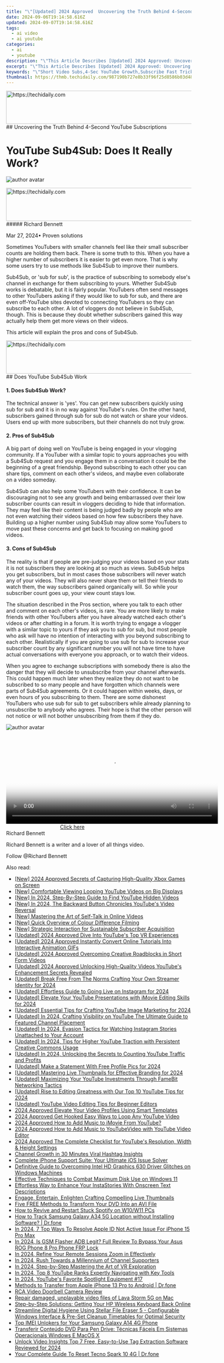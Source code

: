 ```yaml
---
title: "\"[Updated] 2024 Approved  Uncovering the Truth Behind 4-Second YouTube Subscriptions\""
date: 2024-09-06T19:14:58.616Z
updated: 2024-09-07T19:14:58.616Z
tags:
  - ai video
  - ai youtube
categories:
  - ai
  - youtube
description: "\"This Article Describes [Updated] 2024 Approved: Uncovering the Truth Behind 4-Second YouTube Subscriptions\""
excerpt: "\"This Article Describes [Updated] 2024 Approved: Uncovering the Truth Behind 4-Second YouTube Subscriptions\""
keywords: "\"Short Video Subs,4-Sec YouTube Growth,Subscribe Fast Tricks,Unlocking View Count,Quick Subscription Strategies,Boosting YouTube Followers,Effective Subscriptions\""
thumbnail: https://thmb.techidaily.com/987190b727e8b33f96f25d8586b03d48b4e37202540f48c021987012cc7b2e2e.jpg
---
```


<!-- affiliate ads begin -->
<a href="https://appsumo.8odi.net/c/5597632/2118313/7443" target="_top" id="2118313">
  <img src="//a.impactradius-go.com/display-ad/7443-2118313" border="0" alt="https://techidaily.com" width="600" height="90"/>
</a>
<img height="0" width="0" src="https://appsumo.8odi.net/i/5597632/2118313/7443" style="position:absolute;visibility:hidden;" border="0" />
<!-- affiliate ads end -->
## Uncovering the Truth Behind 4-Second YouTube Subscriptions

# YouTube Sub4Sub: Does It Really Work?

![author avatar](https://images.wondershare.com/filmora/article-images/richard-bennett.jpg)

<!-- affiliate ads begin -->
<a href="https://ephamedtechinc.pxf.io/c/5597632/2136621/26400" target="_top" id="2136621">
  <img src="//a.impactradius-go.com/display-ad/26400-2136621" border="0" alt="https://techidaily.com" width="728" height="90"/>
</a>
<img height="0" width="0" src="https://ephamedtechinc.pxf.io/i/5597632/2136621/26400" style="position:absolute;visibility:hidden;" border="0" />
<!-- affiliate ads end -->
##### Richard Bennett

 Mar 27, 2024• Proven solutions

 Sometimes YouTubers with smaller channels feel like their small subscriber counts are holding them back. There is some truth to this. When you have a higher number of subscribers it is easier to get even more. That is why some users try to use methods like Sub4Sub to improve their numbers.

 Sub4Sub, or 'sub for sub', is the practice of subscribing to somebody else's channel in exchange for them subscribing to yours. Whether Sub4Sub works is debatable, but it is fairly popular. YouTubers often send messages to other YouTubers asking if they would like to sub for sub, and there are even off-YouTube sites devoted to connecting YouTubers so they can subscribe to each other. A lot of vloggers do not believe in Sub4Sub, though. This is because they doubt whether subscribers gained this way actually help them get more views on their videos.

 This article will explain the pros and cons of Sub4Sub.

<!-- affiliate ads begin -->
<a href="https://appsumo.8odi.net/c/5597632/2137412/7443" target="_top" id="2137412">
  <img src="//a.impactradius-go.com/display-ad/7443-2137412" border="0" alt="https://techidaily.com" width="728" height="90"/>
</a>
<img height="0" width="0" src="https://appsumo.8odi.net/i/5597632/2137412/7443" style="position:absolute;visibility:hidden;" border="0" />
<!-- affiliate ads end -->
## Does YouTube Sub4Sub Work

#### 1\. Does Sub4Sub Work?

 The technical answer is 'yes'. You can get new subscribers quickly using sub for sub and it is in no way against YouTube's rules. On the other hand, subscribers gained through sub for sub do not watch or share your videos. Users end up with more subscribers, but their channels do not truly grow.

#### 2\. Pros of Sub4Sub

 A big part of doing well on YouTube is being engaged in your vlogging community. If a YouTuber with a similar topic to yours approaches you with a Sub4Sub request and you engage them in a conversation it could be the beginning of a great friendship. Beyond subscribing to each other you can share tips, comment on each other's videos, and maybe even collaborate on a video someday.

 Sub4Sub can also help some YouTubers with their confidence. It can be discouraging not to see any growth and being embarrassed over their low subscriber counts can result in vloggers deciding to hide that information. They may feel like their content is being judged badly by people who are not even watching their videos based on how few subscribers they have. Building up a higher number using Sub4Sub may allow some YouTubers to move past these concerns and get back to focusing on making good videos.

#### 3\. Cons of Sub4Sub

 The reality is that if people are pre-judging your videos based on your stats it is not subscribers they are looking at so much as views. Sub4Sub helps you get subscribers, but in most cases those subscribers will never watch any of your videos. They will also never share them or tell their friends to watch them, the way subscribers gained organically will. So while your subscriber count goes up, your view count stays low.

 The situation described in the Pros section, where you talk to each other and comment on each other's videos, is rare. You are more likely to make friends with other YouTubers after you have already watched each other's videos or after chatting in a forum. It is worth trying to engage a vlogger with a similar topic to yours if they ask you to sub for sub, but most people who ask will have no intention of interacting with you beyond subscribing to each other. Realistically if you are going to use sub for sub to increase your subscriber count by any significant number you will not have time to have actual conversations with everyone you approach, or to watch their videos.

 When you agree to exchange subscriptions with somebody there is also the danger that they will decide to unsubscribe from your channel afterwards. This could happen much later when they realize they do not want to be subscribed to so many people and have forgotten which channels were parts of Sub4Sub agreements. Or it could happen within weeks, days, or even hours of you subscribing to them. There are some dishonest YouTubers who use sub for sub to get subscribers while already planning to unsubscribe to anybody who agrees. Their hope is that the other person will not notice or will not bother unsubscribing from them if they do.

![author avatar](https://images.wondershare.com/filmora/article-images/richard-bennett.jpg)

<!-- affiliate ads begin -->
<span id="1983575">
					<video width="576" height="240" style="cursor:pointer"
           poster="//a.impactradius-go.com/display-clicktoplayimage/1983575.png"
           onclick="if(!this.playClicked){this.play();this.setAttribute('controls',true);this.playClicked=true;}">
	   <source src="//a.impactradius-go.com/display-ad/22993-1983575">
	   <img src="//a.impactradius-go.com/display-clicktoplayimage/1983575.png" style="border: none; height: 100%; width: 100%; object-fit: contain">
	</video>
	<div style="width:360px;text-align:center"><a href="javascript:window.open(decodeURIComponent('https%3A%2F%2Fhomestyler.sjv.io%2Fc%2F5597632%2F1983575%2F22993'), '_blank');void(0);">Click here</a></div>
</span>
<img height="0" width="0" src="https://imp.pxf.io/i/5597632/1983575/22993" style="position:absolute;visibility:hidden;" border="0" />
<!-- affiliate ads end -->
Richard Bennett

Richard Bennett is a writer and a lover of all things video.

Follow @Richard Bennett


<ins class="adsbygoogle"
     style="display:block"
     data-ad-format="autorelaxed"
     data-ad-client="ca-pub-7571918770474297"
     data-ad-slot="1223367746"></ins>



<ins class="adsbygoogle"
     style="display:block"
     data-ad-client="ca-pub-7571918770474297"
     data-ad-slot="8358498916"
     data-ad-format="auto"
     data-full-width-responsive="true"></ins>

<span class="atpl-alsoreadstyle">Also read:</span>
<div><ul>
<li><a href="https://screen-capture.techidaily.com/new-2024-approved-secrets-of-capturing-high-quality-xbox-games-on-screen/"><u>[New] 2024 Approved Secrets of Capturing High-Quality Xbox Games on Screen</u></a></li>
<li><a href="https://youtube-docs.techidaily.com/omfortable-viewing-looping-youtube-videos-on-big-displays/"><u>[New] Comfortable Viewing Looping YouTube Videos on Big Displays</u></a></li>
<li><a href="https://youtube-docs.techidaily.com/n-2024-step-by-step-guide-to-find-youtube-hidden-videos/"><u>[New] In 2024, Step-By-Step Guide to Find YouTube Hidden Videos</u></a></li>
<li><a href="https://youtube-docs.techidaily.com/n-2024-the-backward-button-chronicles-youtubes-video-reversal/"><u>[New] In 2024, The Backward Button Chronicles YouTube's Video Reversal</u></a></li>
<li><a href="https://youtube-docs.techidaily.com/astering-the-art-of-self-talk-in-online-videos/"><u>[New] Mastering the Art of Self-Talk in Online Videos</u></a></li>
<li><a href="https://youtube-docs.techidaily.com/uick-overview-of-colour-difference-filming/"><u>[New] Quick Overview of Colour Difference Filming</u></a></li>
<li><a href="https://youtube-docs.techidaily.com/trategic-interaction-for-sustainable-subscriber-acquisition/"><u>[New] Strategic Interaction for Sustainable Subscriber Acquisition</u></a></li>
<li><a href="https://youtube-docs.techidaily.com/ed-2024-approved-dive-into-youtubes-top-vr-experiences/"><u>[Updated] 2024 Approved Dive Into YouTube's Top VR Experiences</u></a></li>
<li><a href="https://youtube-docs.techidaily.com/ed-2024-approved-instantly-convert-online-tutorials-into-interactive-animation-gifs/"><u>[Updated] 2024 Approved Instantly Convert Online Tutorials Into Interactive Animation GIFs</u></a></li>
<li><a href="https://youtube-docs.techidaily.com/ed-2024-approved-overcoming-creative-roadblocks-in-short-form-videos/"><u>[Updated] 2024 Approved Overcoming Creative Roadblocks in Short Form Videos</u></a></li>
<li><a href="https://youtube-docs.techidaily.com/ed-2024-approved-unlocking-high-quality-videos-youtubes-enhancement-secrets-revealed/"><u>[Updated] 2024 Approved Unlocking High-Quality Videos YouTube's Enhancement Secrets Revealed</u></a></li>
<li><a href="https://youtube-docs.techidaily.com/ed-break-free-from-the-norms-crafting-your-own-streamer-identity-for-2024/"><u>[Updated] Break Free From The Norms Crafting Your Own Streamer Identity for 2024</u></a></li>
<li><a href="https://instagram-clips.techidaily.com/updated-effortless-guide-to-going-live-on-instagram-for-2024/"><u>[Updated] Effortless Guide to Going Live on Instagram for 2024</u></a></li>
<li><a href="https://youtube-docs.techidaily.com/ed-elevate-your-youtube-presentations-with-imovie-editing-skills-for-2024/"><u>[Updated] Elevate Your YouTube Presentations with iMovie Editing Skills for 2024</u></a></li>
<li><a href="https://facebook-record-videos.techidaily.com/updated-essential-tips-for-crafting-youtube-image-marketing-for-2024/"><u>[Updated] Essential Tips for Crafting YouTube Image Marketing for 2024</u></a></li>
<li><a href="https://youtube-docs.techidaily.com/ed-in-2024-crafting-visibility-on-youtube-the-ultimate-guide-to-featured-channel-placement/"><u>[Updated] In 2024, Crafting Visibility on YouTube The Ultimate Guide to Featured Channel Placement</u></a></li>
<li><a href="https://instagram-video-files.techidaily.com/updated-in-2024-evasion-tactics-for-watching-instagram-stories-unattached-to-your-account/"><u>[Updated] In 2024, Evasion Tactics for Watching Instagram Stories Unattached to Your Account</u></a></li>
<li><a href="https://youtube-docs.techidaily.com/ed-in-2024-tips-for-higher-youtube-traction-with-persistent-creative-commons-usage/"><u>[Updated] In 2024, Tips for Higher YouTube Traction with Persistent Creative Commons Usage</u></a></li>
<li><a href="https://youtube-docs.techidaily.com/ed-in-2024-unlocking-the-secrets-to-counting-youtube-traffic-and-profits/"><u>[Updated] In 2024, Unlocking the Secrets to Counting YouTube Traffic and Profits</u></a></li>
<li><a href="https://youtube-docs.techidaily.com/ed-make-a-statement-with-free-profile-pics-for-2024/"><u>[Updated] Make a Statement With Free Profile Pics for 2024</u></a></li>
<li><a href="https://youtube-docs.techidaily.com/ed-mastering-live-thumbnails-for-effective-branding-for-2024/"><u>[Updated] Mastering Live Thumbnails for Effective Branding for 2024</u></a></li>
<li><a href="https://youtube-docs.techidaily.com/ed-maximizing-your-youtube-investments-through-famebit-networking-tactics/"><u>[Updated] Maximizing Your YouTube Investments Through FameBit Networking Tactics</u></a></li>
<li><a href="https://youtube-docs.techidaily.com/ed-rise-to-editing-greatness-with-our-top-10-youtube-tips-for-2024/"><u>[Updated] Rise to Editing Greatness with Our Top 10 YouTube Tips for 2024</u></a></li>
<li><a href="https://youtube-docs.techidaily.com/ed-youtube-video-editing-tips-for-beginner-editors/"><u>[Updated] YouTube Video Editing Tips for Beginner Editors</u></a></li>
<li><a href="https://youtube-docs.techidaily.com/approved-elevate-your-video-profiles-using-smart-templates/"><u>2024 Approved Elevate Your Video Profiles Using Smart Templates</u></a></li>
<li><a href="https://youtube-docs.techidaily.com/approved-get-hooked-easy-ways-to-loop-any-youtube-video/"><u>2024 Approved Get Hooked Easy Ways to Loop Any YouTube Video</u></a></li>
<li><a href="https://youtube-docs.techidaily.com/approved-how-to-add-music-to-imovie-from-youtube/"><u>2024 Approved How to Add Music to iMovie From YouTube?</u></a></li>
<li><a href="https://youtube-docs.techidaily.com/approved-how-to-add-music-to-youtubevideo-with-youtube-video-editor/"><u>2024 Approved How to Add Music to YouTubeVideo with YouTube Video Editor</u></a></li>
<li><a href="https://youtube-docs.techidaily.com/approved-the-complete-checklist-for-youtubes-resolution-width-and-height-settings/"><u>2024 Approved The Complete Checklist for YouTube's Resolution, Width & Height Settings</u></a></li>
<li><a href="https://youtube-docs.techidaily.com/el-growth-in-30-minutes-viral-hashtag-insights/"><u>Channel Growth in 30 Minutes Viral Hashtag Insights</u></a></li>
<li><a href="https://data-safeguard.techidaily.com/complete-iphone-support-suite-your-ultimate-ios-issue-solver/"><u>Complete iPhone Support Suite: Your Ultimate iOS Issue Solver</u></a></li>
<li><a href="https://hardware-help.techidaily.com/definitive-guide-to-overcoming-intel-hd-graphics-630-driver-glitches-on-windows-machines/"><u>Definitive Guide to Overcoming Intel HD Graphics 630 Driver Glitches on Windows Machines</u></a></li>
<li><a href="https://win-forum.techidaily.com/effective-techniques-to-combat-maximum-disk-use-on-windows-11/"><u>Effective Techniques to Combat Maximum Disk Use on Windows 11</u></a></li>
<li><a href="https://techtrends.techidaily.com/effortless-way-to-enhance-your-instastories-with-onscreen-text-descriptions/"><u>Effortless Way to Enhance Your InstaStories With Onscreen Text Descriptions</u></a></li>
<li><a href="https://youtube-docs.techidaily.com/e-entertain-enlighten-crafting-compelling-live-thumbnails/"><u>Engage, Entertain, Enlighten Crafting Compelling Live Thumbnails</u></a></li>
<li><a href="https://solve-outstanding.techidaily.com/five-free-methods-to-transform-your-dvd-into-an-avi-file/"><u>Five FREE Methods to Transform Your DVD Into an AVI File</u></a></li>
<li><a href="https://windows11.techidaily.com/how-to-revive-and-restart-stuck-spotify-on-w10w11-pcs/"><u>How to Revive and Restart Stuck Spotify on W10/W11 PCs</u></a></li>
<li><a href="https://android-location-track.techidaily.com/how-to-track-samsung-galaxy-a34-5g-location-without-installing-software-drfone-by-drfone-virtual-android/"><u>How to Track Samsung Galaxy A34 5G Location without Installing Software? | Dr.fone</u></a></li>
<li><a href="https://ios-unlock.techidaily.com/in-2024-7-top-ways-to-resolve-apple-id-not-active-issue-for-iphone-15-pro-max-by-drfone-ios/"><u>In 2024, 7 Top Ways To Resolve Apple ID Not Active Issue For iPhone 15 Pro Max</u></a></li>
<li><a href="https://android-frp.techidaily.com/in-2024-is-gsm-flasher-adb-legit-full-review-to-bypass-your-asus-rog-phone-8-pro-phone-frp-lock-by-drfone-android/"><u>In 2024, Is GSM Flasher ADB Legit? Full Review To Bypass Your Asus ROG Phone 8 Pro Phone FRP Lock</u></a></li>
<li><a href="https://extra-guidance.techidaily.com/in-2024-refine-your-remote-sessions-zoom-in-effectively/"><u>In 2024, Refine Your Remote Sessions Zoom in Effectively</u></a></li>
<li><a href="https://youtube-docs.techidaily.com/24-rush-towards-a-millennium-of-channel-supporters/"><u>In 2024, Rush Towards a Millennium of Channel Supporters</u></a></li>
<li><a href="https://extra-support.techidaily.com/in-2024-step-by-step-mastering-the-art-of-vr-exploration/"><u>In 2024, Step-by-Step Mastering the Art of VR Exploration</u></a></li>
<li><a href="https://youtube-docs.techidaily.com/24-top-8-youtube-ranks-expertly-navigating-with-key-tools/"><u>In 2024, Top 8 YouTube Ranks Expertly Navigating with Key Tools</u></a></li>
<li><a href="https://youtube-docs.techidaily.com/24-youtubes-favorite-spotlight-equipment-17/"><u>In 2024, YouTube's Favorite Spotlight Equipment #17</u></a></li>
<li><a href="https://iphone-transfer.techidaily.com/methods-to-transfer-from-apple-iphone-13-pro-to-android-drfone-by-drfone-transfer-from-ios/"><u>Methods to Transfer from Apple iPhone 13 Pro to Android | Dr.fone</u></a></li>
<li><a href="https://buynow-help.techidaily.com/rca-video-doorbell-camera-review/"><u>RCA Video Doorbell Camera Review</u></a></li>
<li><a href="https://techidaily.com/repair-damaged-unplayable-video-files-of-lava-storm-5g-on-mac-by-stellar-video-repair-mobile-video-repair/"><u>Repair damaged, unplayable video files of Lava Storm 5G on Mac</u></a></li>
<li><a href="https://driver-error.techidaily.com/step-by-step-solutions-getting-your-hp-wireless-keyboard-back-online/"><u>Step-by-Step Solutions: Getting Your HP Wireless Keyboard Back Online</u></a></li>
<li><a href="https://data-safeguard.techidaily.com/streamline-digital-hygiene-using-stellar-file-eraser-5-configurable-windows-interface-and-pre-set-cleanup-timetables-for-optimal-security/"><u>Streamline Digital Hygiene Using Stellar File Eraser 5 - Configurable Windows Interface & Pre-Set Cleanup Timetables for Optimal Security</u></a></li>
<li><a href="https://sim-unlock.techidaily.com/top-imei-unlokers-for-your-samsung-galaxy-a14-4g-phone-by-drfone-android/"><u>Top IMEI Unlokers for Your Samsung Galaxy A14 4G Phone</u></a></li>
<li><a href="https://some-knowledge.techidaily.com/transferir-conteudo-dvd-para-pen-drive-tecnicas-faceis-em-sistemas-operacionais-windows-e-macos-x/"><u>Transferir Conteúdo DVD Para Pen Drive: Técnicas Fáceis Em Sistemas Operacionais Windows E MacOS X</u></a></li>
<li><a href="https://youtube-docs.techidaily.com/k-video-insights-top-7-free-easy-to-use-tag-extraction-software-reviewed-for-2024/"><u>Unlock Video Insights Top 7 Free, Easy-to-Use Tag Extraction Software Reviewed for 2024</u></a></li>
<li><a href="https://techidaily.com/your-complete-guide-to-reset-tecno-spark-10-4g-drfone-by-drfone-reset-android-reset-android/"><u>Your Complete Guide To Reset Tecno Spark 10 4G | Dr.fone</u></a></li>
</ul></div>
